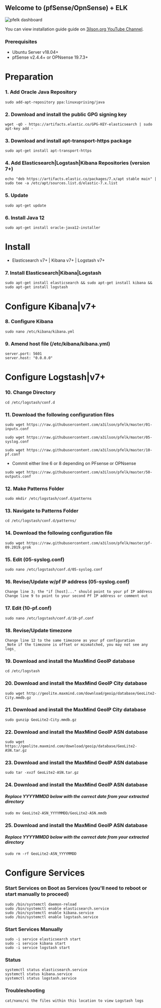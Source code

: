 ## Welcome to (pfSense/OpnSense) + ELK

![pfelk dashboard](https://3.bp.blogspot.com/-NYJMm6Ax8uI/WfkHm_gtD1I/AAAAAAAACZY/B2krn7xKBRwFRxJRmMXgN9W0ZYY5uONBgCLcBGAs/s1600/logs.png)

You can view installation guide guide on [3ilson.org YouTube Channel](https://www.youtube.com/3ilsonorg).

### Prerequisites
- Ubuntu Server v18.04+
- pfSense v2.4.4+ or OPNsense 19.7.3+

# Preparation

### 1. Add Oracle Java Repository
```
sudo add-apt-repository ppa:linuxuprising/java
```

### 2. Download and install the public GPG signing key
```
wget -qO - https://artifacts.elastic.co/GPG-KEY-elasticsearch | sudo apt-key add -
```

### 3. Download and install apt-transport-https package
```
sudo apt-get install apt-transport-https
```

### 4. Add Elasticsearch|Logstash|Kibana Repositories (version 7+)
```
echo "deb https://artifacts.elastic.co/packages/7.x/apt stable main" | sudo tee -a /etc/apt/sources.list.d/elastic-7.x.list
```

### 5. Update
```
sudo apt-get update
```

### 6. Install Java 12
```
sudo apt-get install oracle-java12-installer
```

# Install
- Elasticsearch v7+ | Kibana v7+ | Logstash v7+

### 7. Install Elasticsearch|Kibana|Logstash
```
sudo apt-get install elasticsearch && sudo apt-get install kibana && sudo apt-get install logstash
```

# Configure Kibana|v7+

### 8. Configure Kibana
```
sudo nano /etc/kibana/kibana.yml
```

### 9. Amend host file (/etc/kibana/kibana.yml)
```
server.port: 5601
server.host: "0.0.0.0"
```

# Configure Logstash|v7+

### 10. Change Directory
```
cd /etc/logstash/conf.d
```

### 11. Download the following configuration files
```
sudo wget https://raw.githubusercontent.com/a3ilson/pfelk/master/01-inputs.conf
```

```
sudo wget https://raw.githubusercontent.com/a3ilson/pfelk/master/05-syslog.conf
```

```
sudo wget https://raw.githubusercontent.com/a3ilson/pfelk/master/10-pf.conf
```
- Commit either line 6 or 8 depending on PFsense or OPNsense
```
sudo wget https://raw.githubusercontent.com/a3ilson/pfelk/master/50-outputs.conf
```

### 12. Make Patterns Folder
```
sudo mkdir /etc/logstash/conf.d/patterns
```

### 13. Navigate to Patterns Folder
```
cd /etc/logstash/conf.d/patterns/
```

### 14. Download the following configuration file
```
sudo wget https://raw.githubusercontent.com/a3ilson/pfelk/master/pf-09.2019.grok
```

### 15. Edit (05-syslog.conf)
```
sudo nano /etc/logstash/conf.d/05-syslog.conf
```

### 16. Revise/Update w/pf IP address (05-syslog.conf)
```
Change line 3; the "if [host]..." should point to your pf IP address
Change line 9 to point to your second Pf IP address or comment out
```

### 17. Edit (10-pf.conf)
```
sudo nano /etc/logstash/conf.d/10-pf.conf
```

### 18. Revise/Update timezone
```
Change line 12 to the same timezone as your pf configuration
_Note if the timezone is offset or mismatched, you may not see any logs_
```

### 19. Download and install the MaxMind GeoIP database
```
cd /etc/logstash
```

### 20. Download and install the MaxMind GeoIP City database
```
sudo wget http://geolite.maxmind.com/download/geoip/database/GeoLite2-City.mmdb.gz
```

### 21. Download and install the MaxMind GeoIP City database
```
sudo gunzip GeoLite2-City.mmdb.gz
```

### 22. Download and install the MaxMind GeoIP ASN database
```
sudo wget https://geolite.maxmind.com/download/geoip/database/GeoLite2-ASN.tar.gz
```

### 23. Download and install the MaxMind GeoIP ASN database
```
sudo tar -xvzf GeoLite2-ASN.tar.gz
```

### 24. Download and install the MaxMind GeoIP ASN database
##### Replace YYYYMMDD below with the correct date from your extracted directory
```
sudo mv GeoLite2-ASN_YYYYMMDD/GeoLite2-ASN.mmdb
```

### 25. Download and install the MaxMind GeoIP ASN database
##### Replace YYYYMMDD below with the correct date from your extracted directory
```
sudo rm -rf GeoLite2-ASN_YYYYMMDD
```


# Configure Services

### Start Services on Boot as Services (you'll need to reboot or start manually to proceed)
```
sudo /bin/systemctl daemon-reload
sudo /bin/systemctl enable elasticsearch.service
sudo /bin/systemctl enable kibana.service
sudo /bin/systemctl enable logstash.service
```

### Start Services Manually
```
sudo -i service elasticsearch start
sudo -i service kibana start
sudo -i service logstash start
```

### Status
```
systemctl status elasticsearch.service
systemctl status kibana.service
systemctl status logstash.service
```

### Troubleshooting
```/var/log/logstash
cat/nano/vi the files within this location to view Logstash logs
```
